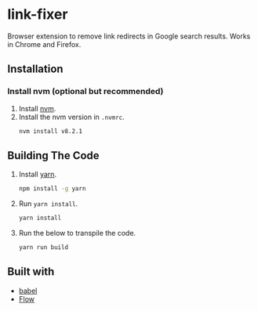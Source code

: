 # link-fixer

Browser extension to remove link redirects in Google search results.
Works in Chrome and Firefox.

## Installation

### Install nvm (optional but recommended)

1. Install [nvm](https://github.com/creationix/nvm#install-script).
1. Install the nvm version in `.nvmrc`.
    ```bash
    nvm install v8.2.1
    ```

## Building The Code

1. Install [yarn](https://yarnpkg.com/).
    ```bash
    npm install -g yarn
    ```
1. Run `yarn install`.
    ```bash
    yarn install
    ```
1. Run the below to transpile the code.
    ```bash
    yarn run build
    ```

## Built with

- [babel](https://babeljs.io/)
- [Flow](https://flow.org/)
